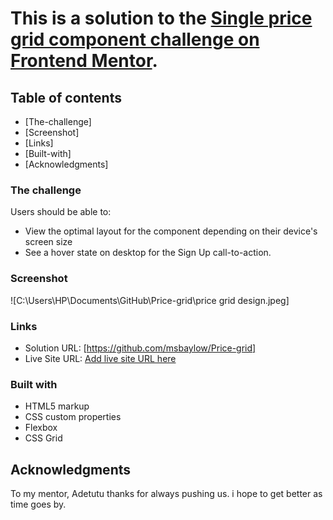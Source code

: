 # This is a solution to the [Single price grid component challenge on Frontend Mentor](https://www.frontendmentor.io/challenges/single-price-grid-component-5ce41129d0ff452fec5abbbc).

## Table of contents
  - [The-challenge]
  - [Screenshot]
  - [Links]
  - [Built-with]
  - [Acknowledgments]

  ### The challenge
  Users should be able to:
- View the optimal layout for the component depending on their device's screen size
- See a hover state on desktop for the Sign Up call-to-action.

### Screenshot

![C:\Users\HP\Documents\GitHub\Price-grid\price grid design.jpeg]

### Links

- Solution URL: [https://github.com/msbaylow/Price-grid]
- Live Site URL: [Add live site URL here]()

### Built with

- HTML5 markup
- CSS custom properties
- Flexbox
- CSS Grid

## Acknowledgments

To my mentor, Adetutu thanks for always pushing us. i hope to get better as time goes by.

